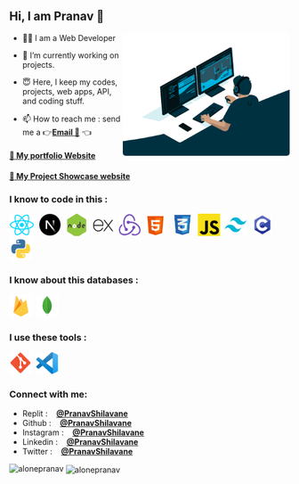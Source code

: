 <!---
alonepranav/alonepranav is a ✨ special ✨ repository because its `README.md` (this file) appears on your GitHub profile.
You can click the Preview link to take a look at your changes.
--->

<h2>Hi, I am Pranav 👋</h2>

<img src="./img/gif.gif" align="right" alt="GIF" height="220px" width="300px" style="border-radius:5px !important"/>

- 🧑‍💻 I am a Web Developer

- 🌱 I’m currently working on projects.
- 😇 Here, I keep my codes, projects, web apps, API, and coding stuff.
- 📫 How to reach me : send me a 👉<a href="mailto:pranavshilavane1@gmail.com">**Email 📩**</a> 👈

<h4><a href="https://pranavshilavane.vercel.app">🔗 My portfolio Website</a></h4>

<h4><a href="https://project-pranav.web.app">🔗 My Project Showcase website</a></h4>

<h3 align="left">I know to code in this : </h3>    
<p align="left">
<img src="./img/reactjs.png" title="ReactJS" alt="c" width="45" height="40"/>&nbsp;
<img src="./img/nextjs.png" title="NextJS" alt="c" width="40" height="40"/>&nbsp;
<img src="./img/nodejs.png" title="NodeJS" alt="c" width="40" height="40"/>&nbsp;
<img src="./img/expressjs.png" title="ExpressJS" alt="c" width="40" height="40"/>&nbsp;
<img src="./img/redux.png" title="Redux" alt="c" width="39" height="40"/>&nbsp;
<img src="./img/html.png" title="HTML" alt="c" width="40" height="40"/>&nbsp;
<img src="./img/css.png" title="CSS" alt="c" width="40" height="40"/>&nbsp;
<img src="./img/js.png" title="Javascript" alt="c" width="40" height="40"/>&nbsp;
<img src="./img/tailwindcss.png" title="Tailwind CSS" alt="c" width="40" height="40"/>&nbsp;
<img src="./img/c.png" title="C" alt="c" width="40" height="40"/>&nbsp;
<!--<img src="./img/c++.png" title="C++" alt="c" width="45" height="41"/>-->&nbsp;
<img src="./img/python.png" title="Python" alt="c" width="40" height="40"/>&nbsp;
</p>

<h3 align="left">I know about this databases :</h3>    
<p align="left">
<img src="./img/firebase.png"  title="Firebase" alt="c" width="40" height="40"/>&nbsp;
<img src="./img/mongodb.png" title="Mongo DB" alt="c" width="40" height="40"/>&nbsp;
</p>

<h3 align="left">I use these tools :</h3>    
<p align="left">
<img src="./img/git.png" title="Git" alt="c" width="40" height="40"/>&nbsp;
<img src="./img/vscode.png" title="VS Code" alt="c" width="40" height="40"/>
</p>

<h3 align="left">Connect with me:</h3>

- Replit : &nbsp;&nbsp; **<a href="https://replit.com/@pranavshilavane" target="_blank">@PranavShilavane</a>**
- Github : &nbsp;&nbsp; **<a href="https://github.com/pranavshilavane" target="_blank">@PranavShilavane</a>**
- Instagram : &nbsp;&nbsp; **<a href="https://instagram.com/pranavshilavane" target="_blank">@PranavShilavane</a>**
- Linkedin : &nbsp;&nbsp; **<a href="https://www.linkedin.com/in/pranav-shilavane-9245b8236/" target="_blank">@PranavShilavane</a>**
- Twitter : &nbsp;&nbsp; **<a href="https://twitter.com/pranavshilavane" target="_blank">@PranavShilavane</a>**

<p>

<img align="left"  src="https://github-readme-stats.vercel.app/api/top-langs?username=alonepranav&show_icons=true&locale=en&layout=donut" alt="alonepranav" />
</p><p>&nbsp;<img align="center" src="https://github-readme-stats.vercel.app/api?username=alonepranav&show_icons=true&locale=en" alt="alonepranav" /></p>

<!--
<p><img align="center" src="https://github-readme-streak-stats.herokuapp.com/?user=alonepranav&" alt="alonepranav" /></p> -->
